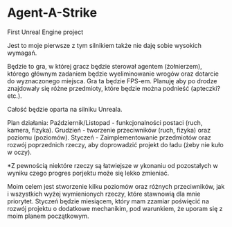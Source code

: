 # Agent-A-Strike
First Unreal Engine project

Jest to moje pierwsze z tym silnikiem także nie daję sobie wysokich wymagań. 

Będzie to gra, w której gracz będzie sterował agentem (żołnierzem), którego głównym zadaniem będzie wyeliminowanie wrogów oraz dotarcie do wyznaczonego miejsca. Gra ta będzie FPS-em.
Planuję aby po drodze znajdowały się różne przedmioty, które będzie można podnieść (apteczki? etc.).

Całość będzie oparta na silniku Unreala.


Plan działania:
Październik/Listopad - funkcjonalności postaci (ruch, kamera, fizyka).
Grudzień - tworzenie przeciwników (ruch, fizyka) oraz poziomu (poziomów).
Styczeń - Zaimplementowanie przedmiotów oraz rozwój poprzednich rzeczy, aby doprowadzić projekt do ładu (żeby nie kuło w oczy).

*Z pewnością niektóre rzeczy są łatwiejsze w ykonaniu od pozostałych w wyniku czego progres porjektu może się lekko zmieniać.

Moim celem jest stworzenie kilku poziomów oraz różnych przeciwników, jak i wszystkich wyżej wymienionych rzeczy, które stawnowią dla mnie priorytet.
Styczeń będzie miesiącem, który mam zzamiar poświęcić na rozwój projektu o dodatkowe mechanikim, pod warunkiem, że uporam się z moim planem początkowym.
